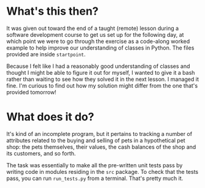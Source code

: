 # What's this then?

It was given out toward the end of a taught (remote) lesson during a software development course to get us set up for the following day, at which point we were to go through the exercise as a code-along worked example to help improve our understanding of classes in Python. The files provided are inside `startpoint`.

Because I felt like I had a reasonably good understanding of classes and thought I might be able to figure it out for myself, I wanted to give it a bash rather than waiting to see how they solved it in the next lesson. I managed it fine. I'm curious to find out how my solution might differ from the one that's provided tomorrow!


# What does it do?

It's kind of an incomplete program, but it pertains to tracking a number of attributes related to the buying and selling of pets in a hypothetical pet shop: the pets themselves, their values, the cash balances of the shop and its customers, and so forth.

The task was essentially to make all the pre-written unit tests pass by writing code in modules residing in the `src` package. To check that the tests pass, you can run `run_tests.py` from a terminal. That's pretty much it.